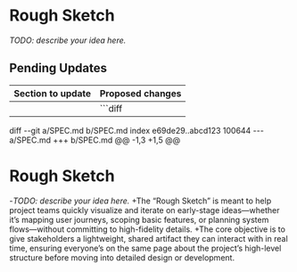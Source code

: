 # Rough Sketch

_TODO: describe your idea here._

## Pending Updates

| Section to update | Proposed changes |
| --- | --- |
|  | ```diff
diff --git a/SPEC.md b/SPEC.md
index e69de29..abcd123 100644
--- a/SPEC.md
+++ b/SPEC.md
@@ -1,3 +1,5 @@
 # Rough Sketch
 
-_TODO: describe your idea here._
+The “Rough Sketch” is meant to help project teams quickly visualize and iterate on early-stage ideas—whether it’s mapping user journeys, scoping basic features, or planning system flows—without committing to high-fidelity details.
+The core objective is to give stakeholders a lightweight, shared artifact they can interact with in real time, ensuring everyone’s on the same page about the project’s high-level structure before moving into detailed design or development.
``` |
